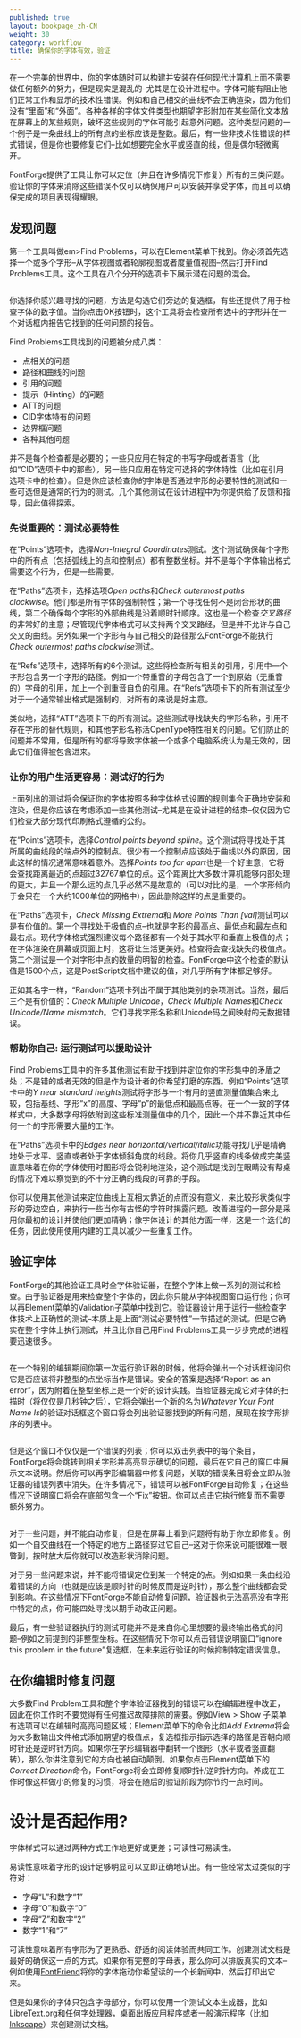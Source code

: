 ```yaml
---
published: true
layout: bookpage_zh-CN
weight: 30
category: workflow
title: 确保你的字体有效，验证
---
```


在一个完美的世界中，你的字体随时可以构建并安装在任何现代计算机上而不需要做任何额外的努力，但是现实是混乱的&ndash;尤其是在设计进程中。字体可能有阻止他们正常工作和显示的技术性错误。例如和自己相交的曲线不会正确渲染，因为他们没有“里面”和“外面”。各种各样的字体文件类型也期望字形附加在某些简化文本放在屏幕上的某些规则，破坏这些规则的字体可能引起意外问题。这种类型问题的一个例子是一条曲线上的所有点的坐标应该是整数。最后，有一些非技术性错误的样式错误，但是你也要修复它们&ndash;比如想要完全水平或竖直的线，但是偶尔轻微离开。

FontForge提供了工具让你可以定位（并且在许多情况下修复）所有的三类问题。验证你的字体来消除这些错误不仅可以确保用户可以安装并享受字体，而且可以确保完成的项目表现得耀眼。

## 发现问题

第一个工具叫做em>Find Problems</em>，可以在Element菜单下找到。你必须首先选择一个或多个字形&ndash;从字体视图或者轮廓视图或者度量值视图&ndash;然后打开Find Problems工具。这个工具在八个分开的选项卡下展示潜在问题的混合。

<img src="../en-US/images/findproblemswindow.png" alt="">

你选择你感兴趣寻找的问题，方法是勾选它们旁边的复选框，有些还提供了用于检查字体的数字值。当你点击OK按钮时，这个工具将会检查所有选中的字形并在一个对话框内报告它找到的任何问题的报告。

Find Problems工具找到的问题被分成八类：

* 点相关的问题
* 路径和曲线的问题
* 引用的问题
* 提示（Hinting）的问题
* ATT的问题
* CID字体特有的问题
* 边界框问题
* 各种其他问题

并不是每个检查都是必要的；一些只应用在特定的书写字母或者语言（比如“CID”选项卡中的那些），另一些只应用在特定可选择的字体特性（比如在引用选项卡中的检查）。但是你应该检查你的字体是否通过字形的必要特性的测试和一些可选但是通常的行为的测试。几个其他测试在设计进程中为你提供给了反馈和指导，因此值得探索。

### 先说重要的：测试必要特性

在“Points”选项卡，选择<em>Non-Integral Coordinates</em>测试。这个测试确保每个字形中的所有点（包括弧线上的点和控制点）都有整数坐标。并不是每个字体输出格式需要这个行为，但是一些需要。

在“Paths”选项卡，选择选项<em>Open paths</em>和<em>Check outermost paths clockwise</em>。他们都是所有字体的强制特性；第一个寻找任何不是闭合形状的曲线，第二个确保每个字形的外部曲线是沿着顺时针顺序。这也是一个检查<em>交叉路径</em>的非常好的主意；尽管现代字体格式可以支持两个交叉路经，但是并不允许与自己交叉的曲线。另外如果一个字形有与自己相交的路径那么FontForge不能执行<em>Check outermost paths clockwise</em>测试。

在“Refs”选项卡，选择所有的6个测试。这些将检查所有相关的引用，引用中一个字形包含另一个字形的路径。例如一个带重音的字母包含了一个到原始（无重音的）字母的引用，加上一个到重音自负的引用。在“Refs”选项卡下的所有测试至少对于一个通常输出格式是强制的，对所有的来说是好主意。

类似地，选择“ATT”选项卡下的所有测试。这些测试寻找缺失的字形名称，引用不存在字形的替代规则，和其他字形名称活OpenType特性相关的问题。它们防止的问题并不常用，但是所有的都将导致字体被一个或多个电脑系统认为是无效的，因此它们值得被包含进来。

### 让你的用户生活更容易：测试好的行为

上面列出的测试将会保证你的字体按照多种字体格式设置的规则集合正确地安装和渲染，但是你应该在考虑添加一些其他测试&ndash;尤其是在设计进程的结束&ndash;仅仅因为它们检查大部分现代印刷格式遵循的公约。

在“Points”选项卡，选择<em>Control points beyond spline</em>。这个测试将寻找处于其所属的曲线段的端点外的控制点。很少有一个控制点应该处于曲线以外的原因，因此这样的情况通常意味着意外。选择<em>Points too far apart</em>也是一个好主意，它将会查找距离最近的点超过32767单位的点。这个距离比大多数计算机能够内部处理的更大，并且一个那么远的点几乎必然不是故意的（可以对比的是，一个字形倾向于会只在一个大约1000单位的网格中），因此删除这样的点是重要的。

在“Paths”选项卡，<em>Check Missing Extrema</em>和<em> More Points Than [val]</em>测试可以是有价值的。第一个寻找处于极值的点&ndash;也就是字形的最高点、最低点和最左点和最右点。现代字体格式强烈建议每个路径都有一个处于其水平和垂直上极值的点；在字体渲染在屏幕或页面上时，这将让生活更美好。检查将会查找缺失的极值点。第二个测试是一个对字形中点的数量的明智的检查。FontForge中这个检查的默认值是1500个点，这是PostScript文档中建议的值，对几乎所有字体都足够好。

正如其名字一样，“Random”选项卡列出不属于其他类别的杂项测试。当然，最后三个是有价值的：<em>Check Multiple Unicode</em>，<em>Check Multiple Names</em>和<em>Check Unicode/Name mismatch</em>。它们寻找字形名称和Unicode码之间映射的元数据错误。

### 帮助你自己: 运行测试可以援助设计

Find Problems工具中的许多其他测试有助于找到并定位你的字形集中的矛盾之处；不是错的或者无效的但是作为设计者的你希望打磨的东西。例如“Points”选项卡中的<em>Y near standard heights</em>测试将字形与一个有用的竖直测量值集合来比较，包括基线、字形“x”的高度、字母“p”的最低点和最高点等。在一个一致的字体样式中，大多数字母将依附到这些标准测量值中的几个，因此一个并不靠近其中任何一个的字形需要大量的工作。

在“Paths”选项卡中的<em>Edges near horizontal/vertical/italic</em>功能寻找几乎是精确地处于水平、竖直或者处于字体倾斜角度的线段。将你几乎竖直的线条做成完美竖直意味着在你的字体使用时图形将会锐利地渲染，这个测试是找到在眼睛没有帮桌的情况下难以察觉到的不十分正确的线段的可靠的手段。

你可以使用其他测试来定位曲线上互相太靠近的点而没有意义，来比较形状类似字形的旁边空白，来执行一些当你有古怪的字符时揭露问题。改善进程的一部分是采用你最初的设计并使他们更加精确；像字体设计的其他方面一样，这是一个迭代的任务，因此使用使用内建的工具以减少一些重复工作。

## 验证字体

FontForge的其他验证工具时全字体验证器，在整个字体上做一系列的测试和检查。由于验证器是用来检查整个字体的，因此你只能从字体视图窗口运行他；你可以再Element菜单的Validation子菜单中找到它。验证器设计用于运行一些检查字体技术上正确性的测试&ndash;本质上是上面“测试必要特性”一节描述的测试。但是它确实在整个字体上执行测试，并且比你自己用Find Problems工具一步步完成的进程要迅速很多。

<img src="../en-US/images/validator-integral-question.png" alt="">

在一个特别的编辑期间你第一次运行验证器的时候，他将会弹出一个对话框询问你它是否应该将非整型的点坐标当作是错误。安全的答案是选择“Report as an error”，因为附着在整型坐标上是一个好的设计实践。当验证器完成它对字体的扫描时（将仅仅是几秒钟之后），它将会弹出一个新的名为<em>Whatever Your Font Name Is</em>的验证对话框这个窗口将会列出验证器找到的所有问题，展现在按字形排序的列表中。

<img src="../en-US/images/valiator-output.png" alt="">

但是这个窗口不仅仅是一个错误的列表；你可以双击列表中的每个条目，FontForge将会跳转到相关字形并高亮显示确切的问题，最后在它自己的窗口中展示文本说明。然后你可以再字形编辑器中修复问题，关联的错误条目将会立即从验证器的错误列表中消失。在许多情况下，错误可以被FontForge自动修复；在这些情况下说明窗口将会在底部包含一个“Fix”按钮。你可以点击它执行修复而不需要额外努力。

<img src="../en-US/images/validator-fix-problem.png" alt="">

对于一些问题，并不能自动修复，但是在屏幕上看到问题将有助于你立即修复。例如一个自交曲线在一个特定的地方上路径穿过它自己&ndash;这对于你来说可能很难一眼瞥到，按时放大后你就可以改造形状消除问题。

对于另一些问题来说，并不能将错误定位到某一个特定的点。例如如果一条曲线沿着错误的方向（也就是应该是顺时针的时候反而是逆时针），那么整个曲线都会受到影响。在这些情况下FontForge不能自动修复问题，验证器也无法高亮没有字形中特定的点，你可能四处寻找以期手动改正问题。

最后，有一些验证器执行的测试可能并不是来自你心里想要的最终输出格式的问题&ndash;例如之前提到的非整型坐标。在这些情况下你可以点击错误说明窗口“ignore this problem in the future”复选框，在未来运行验证的时候抑制特定错误信息。

## 在你编辑时修复问题

大多数Find Problem工具和整个字体验证器找到的错误可以在编辑进程中改正，因此在你工作时不要觉得有任何推迟故障排除的需要。例如View &gt; Show 子菜单有选项可以在编辑时高亮问题区域；Element菜单下的命令比如<em>Add Extrema</em>将会为大多数输出文件格式添加期望的极值点，复选框指示指示选择的路径是否朝向顺时针还是逆时针方向。如果你在字形编辑器中翻转一个图形（水平或者竖直翻转），那么你讲注意到它的方向也被自动颠倒。如果你点击Element菜单下的<em>Correct Direction</em>命令，FontForge将会立即修复顺时针/逆时针方向。养成在工作时像这样做小的修复的习惯，将会在随后的验证阶段为你节约一点时间。

# 设计是否起作用?  

字体样式可以通过两种方式工作地更好或更差；可读性可易读性。

易读性意味着字形的设计足够明显可以立即正确地认出。有一些经常太过类似的字符对：

* 字母“L”和数字“1”
* 字母“O”和数字“0”
* 字母“Z”和数字“2”
* 数字“1”和“7”

可读性意味着所有字形为了更熟悉、舒适的阅读体验而共同工作。创建测试文档是最好的确保这一点的方式。如果你有完整的字母表，那么你可以排版真实的文本&ndash;例如使用[FontFriend](http://somadesign.ca/projects/fontfriend/)将你的字体拖动你希望读的一个长新闻中，然后打印出它来。

但是如果你的字体只包含字母部分，你可以使用一个测试文本生成器，比如[LibreText.org](http://libretext.org)和任何字处理器，桌面出版应用程序或者一般演示程序（比如[Inkscape](http://www.inkscape.org)）来创建测试文档。
